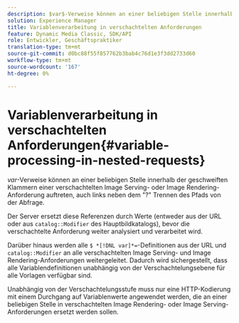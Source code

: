 ```yaml
---
description: $var$-Verweise können an einer beliebigen Stelle innerhalb der geschweiften Klammern einer verschachtelten Image Serving- oder Image Rendering-Anforderung auftreten, auch links neben dem "?" Trennen des Pfads von der Abfrage.
solution: Experience Manager
title: Variablenverarbeitung in verschachtelten Anforderungen
feature: Dynamic Media Classic, SDK/API
role: Entwickler, Geschäftspraktiker
translation-type: tm+mt
source-git-commit: d0bc88f55f857762b3bab4c76d1e3f3dd2733d60
workflow-type: tm+mt
source-wordcount: '167'
ht-degree: 0%

---
```



# Variablenverarbeitung in verschachtelten Anforderungen{#variable-processing-in-nested-requests}

$var$-Verweise können an einer beliebigen Stelle innerhalb der geschweiften Klammern einer verschachtelten Image Serving- oder Image Rendering-Anforderung auftreten, auch links neben dem &quot;?&quot; Trennen des Pfads von der Abfrage.

Der Server ersetzt diese Referenzen durch Werte (entweder aus der URL oder aus `catalog::Modifier` des Hauptbildkatalogs), bevor die verschachtelte Anforderung weiter analysiert und verarbeitet wird.

Darüber hinaus werden alle `$ *[!DNL var]*=`-Definitionen aus der URL und `catalog::Modifier` an alle verschachtelten Image Serving- und Image Rendering-Anforderungen weitergeleitet. Dadurch wird sichergestellt, dass alle Variablendefinitionen unabhängig von der Verschachtelungsebene für alle Vorlagen verfügbar sind.

Unabhängig von der Verschachtelungsstufe muss nur eine HTTP-Kodierung mit einem Durchgang auf Variablenwerte angewendet werden, die an einer beliebigen Stelle in verschachtelten Image Rendering- oder Image Serving-Anforderungen ersetzt werden sollen.
